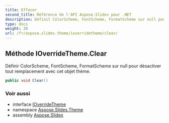 ```yaml
---
title: Effacer
second_title: Référence de l'API Aspose.Slides pour .NET
description: Définit ColorScheme, FontScheme, FormatScheme sur null pour désactiver tout remplacement avec cet objet thème.
type: docs
weight: 30
url: /fr/aspose.slides.theme/ioverridetheme/clear/
---
```


## Méthode IOverrideTheme.Clear

Définir ColorScheme, FontScheme, FormatScheme sur null pour désactiver tout remplacement avec cet objet thème.

```csharp
public void Clear()
```

### Voir aussi

* interface [IOverrideTheme](../../ioverridetheme)
* namespace [Aspose.Slides.Theme](../../ioverridetheme)
* assembly [Aspose.Slides](../../../)

<!-- NE PAS ÉDITER : généré par xmldocmd pour Aspose.Slides.dll -->